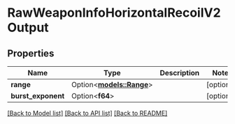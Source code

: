 # RawWeaponInfoHorizontalRecoilV2Output

## Properties

Name | Type | Description | Notes
------------ | ------------- | ------------- | -------------
**range** | Option<[**models::Range**](Range.md)> |  | [optional]
**burst_exponent** | Option<**f64**> |  | [optional]

[[Back to Model list]](../README.md#documentation-for-models) [[Back to API list]](../README.md#documentation-for-api-endpoints) [[Back to README]](../README.md)


